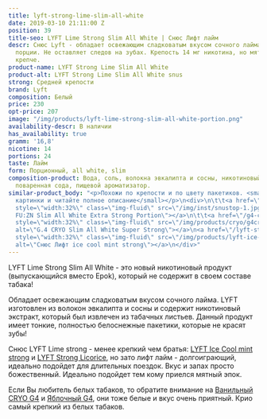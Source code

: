 ```yaml
---
title: lyft-strong-lime-slim-all-white
date: 2019-03-10 21:11:00 Z
position: 39
title-seo: LYFT Lime Strong Slim All White | Снюс Лифт лайм
descr: Снюс Lyft - обладает освежающим сладковатым вкусом сочного лайма. 24 белых
  порции. Не оставляет следов на зубах. Крепость 14 мг никотина, но мятный Lyft ощущается
  крепче.
product-name: LYFT Strong Lime Slim All White
product-alt: LYFT Strong Lime Slim All White snus
strong: Средней крепости
brand: Lyft
composition: Белый
price: 230
opt-price: 207
image: "/img/products/lyft-lime-strong-slim-all-white-portion.png"
availability-descr: В наличии
has_availability: true
gramm: '16,8'
nicotine: 14
portions: 24
taste: Лайм
form: Порционный, all white, slim
composition-product: Вода, соль, волокна эвкалипта и сосны, никотиновый экстракт,
  поваренная сода, пищевой ароматизатор.
similar-product_body: "<p>Похожи по крепости и по цвету пакетиков. <small>Жмите на
  картинки и читайте полное описание</small></p>\n<div>\n\t\t<a href=\"/general-g4-slim-apple-white\"><img
  style=\"width:32%\" class=\"img-fluid\" src=\"/img/inst/snustop-1.jpg\" alt=\"G.4
  FU:ZN Slim All White Extra Strong Portion\"></a>\n\t\t<a href=\"/g4-cryo-slim-all-white-super-strong\"><img
  style=\"width:32%\" class=\"img-fluid\" src=\"/img/products/cryo/g4cryo-snus.jpg\"
  alt=\"G.4 CRYO Slim All White Super Strong\"></a>\n<a href=\"/lyft-strong-ice-cool-mint-slim-all-white\"><img
  style=\"width:32%\" class=\"img-fluid\" src=\"/img/products/lyft-ice-cool-mint/lyft-ice-cool-mint.JPG\"
  alt=\"Снюс Лифт ice cool mint strong\"></a>\n</div>"
---
```


LYFT Lime Strong Slim All White - это новый никотиновый продукт (выпускающийся вместо Epok), который не содержит в своем составе табака!

Обладает освежающим сладковатым вкусом сочного лайма.
LYFT изготовлен из волокон эвкалипта и сосны и содержит никотиновый экстракт, который был извлечен из табачных листьев.
Данный продукт имеет тонкие, полностью белоснежные пакетики, которые не красят зубы!

Снюс LYFT Lime strong - менее крепкий чем братья: [LYFT Ice Cool mint strong](/lyft-strong-ice-cool-mint-slim-all-white) и [LYFT Strong Licorice](/lyft-strong-licorice-slim-all-white), но зато лифт лайм - долгоиграющий, идеально подойдет для длительных поездок. Вкус и запах просто божественный. Идеально подойдет тем кому приелся мятный эпок.

Если Вы любитель белых табаков, то обратите внимание на [Ванильный CRYO G4](/g4-cryo-slim-all-white-super-strong) и [Яблочный G4](/general-g4-slim-apple-white), они тоже белые и вкус очень приятный. Крио самый крепкий из белых табаков.